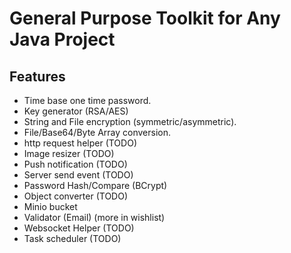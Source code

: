 General Purpose Toolkit for Any Java Project
===============================================================
> 

## Features
* Time base one time password.
* Key generator (RSA/AES)
* String and File encryption (symmetric/asymmetric).
* File/Base64/Byte Array conversion.
* http request helper (TODO)
* Image resizer (TODO)
* Push notification (TODO)
* Server send event (TODO)
* Password Hash/Compare (BCrypt)
* Object converter (TODO)
* Minio bucket
* Validator (Email) (more in wishlist)
* Websocket Helper (TODO)
* Task scheduler (TODO)
